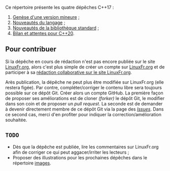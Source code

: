 Ce répertoire présente les quatre dépêches C++17 :

1. [Genèse d'une version mineure](2016_%C3%A9t%C3%A9_Partie1sur4_Genese-d-une-version-mineure.md) ;
2. [Nouveautés du langage](2016_%C3%A9t%C3%A9_Partie2sur4_Nouveaut%C3%A9s-du-langage.md) ;
3. [Nouveautés de la bibliothèque standard](2016_%C3%A9t%C3%A9_Partie3sur4_Nouveaut%C3%A9s-de-la-biblioth%C3%A8que-standard.md) ;
4. [Bilan et attentes pour C++20](2016_%C3%A9t%C3%A9_Partie4sur4_Bilan-et-attentes-pour-C%2B%2B20.md).

Pour contribuer
---------------

Si la dépêche en cours de rédaction n'est pas encore publiée sur le site [LinuxFr.org](https://linuxfr.org/news), alors c'est plus simple de créer un compte sur [LinuxFr.org](https://linuxfr.org/compte/inscription) et de participer à sa [rédaction collaborative sur le site LinuxFr.org](https://linuxfr.org/redaction).

Arès publication, la dépêche ne peut plus être modifiée sur LinuxFr.org (elle restera figée). Par contre, compléter/corriger le contenu libre sera toujours possible sur ce dépôt Git. Créer alors un compte GitHub. La première façon de proposer ses améliorations est de cloner _(forker)_ le dépôt Git, le modifier dans son coin et de proposer un *pull request*. La seconde est de demander à devenir directement membre de ce dépôt Git via la page des [*Issues*](https://github.com/cpp-frug/materials/issues). Dans ce second cas, merci d'en profiter pour indiquer la correction/amélioration souhaitée.

`TODO`
------

* Dès que la dépêche est publiée, lire les commentaires sur LinuxFr.org afin de corriger ce qui peut aggacer/irriter les lecteurs ;
* Proposer des illustrations pour les prochaines dépêches dans le répertoire [images](https://github.com/cpp-frug/materials/tree/gh-pages/images).
